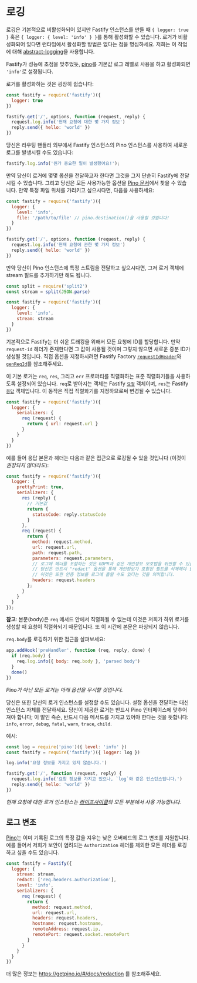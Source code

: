 # 로깅

로깅은 기본적으로 비활성화되어 있지만 Fastify 인스턴스를 만들 때 `{ logger: true }` 혹은 `{ logger: { level: 'info' } }`를 통해 활성화할 수 있습니다.
로거가 비활성화되어 있다면 런타임에서 활성화할 방법은 없다는 점을 명심하세요.
저희는 이 작업에 대해 [abstract-logging](https://www.npmjs.com/package/abstract-logging)을 사용합니다.

Fastify가 성능에 초점을 맞추었듯, [pino](https://github.com/pinojs/pino)를 기본값 로그 레벨로 사용을 하고 활성화되면 `'info'`로 설정됩니다.

로거를 활성화하는 것은 굉장히 쉽습니다:

```js
const fastify = require('fastify')({
  logger: true
})

fastify.get('/', options, function (request, reply) {
  request.log.info('현재 요청에 대한 몇 가지 정보')
  reply.send({ hello: 'world' })
})
```

당신은 라우팅 핸들러 외부에서 Fastify 인스턴스의 Pino 인스턴스를 사용하여 새로운 로그를 발생시킬 수도 있습니다:
```js
fastify.log.info('뭔가 중요한 일이 발생했어요!');
```

만약 당신이 로거에 몇몇 옵션을 전달하고자 한다면 그것을 그저 단순히 Fastify에 전달시킬 수 있습니다.
그리고 당신은 모든 사용가능한 옵션을 [Pino 문서](https://github.com/pinojs/pino/blob/master/docs/api.md#pinooptions-stream)에서 찾을 수 있습니다.
만약 특정 파일 위치를 가리키고 싶으시다면, 다음을 사용하세요:

```js
const fastify = require('fastify')({
  logger: {
    level: 'info',
    file: '/path/to/file' // pino.destination()을 사용할 것입니다!
  }
})

fastify.get('/', options, function (request, reply) {
  request.log.info('현재 요청에 관한 몇 가지 정보')
  reply.send({ hello: 'world' })
})
```

만약 당신이 Pino 인스턴스에 특정 스트림을 전달하고 싶으시다면, 그저 로거 객체에 stream 필드를 추가하기만 해도 됩니다.

```js
const split = require('split2')
const stream = split(JSON.parse)

const fastify = require('fastify')({
  logger: {
    level: 'info',
    stream: stream
  }
})
```

<a name="logging-request-id"></a>

기본적으로 Fastify는 더 쉬운 트래킹을 위해서 모든 요청에 ID를 할당합니다.
만약 `request-id` 헤더가 존재한다면 그 값이 사용될 것이며 그렇지 않으면 새로운 증분 ID가 생성될 것입니다.
직접 옵션을 지정하시려면 Fastify Factory [`requestIdHeader`](Server.md#factory-request-id-header)와 [`genReqId`](Server.md#genreqid)를 참조해주세요.

이 기본 로거는 `req`, `res`, 그리고 `err` 프로퍼티를 직렬화하는 표준 직렬화기들을 사용하도록 설정되어 있습니다.
`req`로 받아지는 객체는 Fastify [`요청`](Request.md) 객체이며, `res`는 Fastify [`응답`](Reply.md) 객체입니다.
이 동작은 직접 직렬화기를 지정하므로써 변경될 수 있습니다.
```js
const fastify = require('fastify')({
  logger: {
    serializers: {
      req (request) {
        return { url: request.url }
      }
    }
  }
})
```
예를 들어 응답 본문과 헤더는 다음과 같은 접근으로 로깅될 수 있을 것입니다 (이것이 *권장되지 않더라도*):

```js
const fastify = require('fastify')({
  logger: {
    prettyPrint: true,
    serializers: {
      res (reply) {
        // 기본값
        return {
          statusCode: reply.statusCode
        }
      },
      req (request) {
        return {
          method: request.method,
          url: request.url,
          path: request.path,
          parameters: request.parameters,
          // 로그에 헤더를 포함하는 것은 GDPR과 같은 개인정보 보호법을 위반할 수 있습니다.
          // 당신은 반드시 "redact" 옵션을 통해 개인정보가 포함된 필드를 삭제해야 합니다.
          // 이것은 또한 인증 정보를 로그에 흘릴 수도 있다는 것을 의미합니다.
          headers: request.headers
        };
      }
    }
  }
});
```
**참고**: 본문(body)은 `req` 메서드 안에서 직렬화될 수 없는데 이것은 저희가 하위 로거를 생성할 때 요청이 직렬화되기 때문입니다.
또 이 시간에 본문은 파싱되지 않습니다.

`req.body`를 로깅하기 위한 접근을 살펴보세요:

```js
app.addHook('preHandler', function (req, reply, done) {
  if (req.body) {
    req.log.info({ body: req.body }, 'parsed body')
  }
  done()
})
```

*Pino가 아닌 모든 로거는 아래 옵션을 무시할 것입니다.*

당신은 또한 당신의 로거 인스턴스를 설정할 수도 있습니다.
설정 옵션을 전달하는 대신 인스턴스 자체를 전달하세요.
당신이 제공한 로거는 반드시 Pino 인터페이스에 맞추어져야 합니다; 이 말인 즉슨, 반드시 다음 메서드를 가지고 있어야 한다는 것을 뜻합니다:
`info`, `error`, `debug`, `fatal`, `warn`, `trace`, `child`.

예시:

```js
const log = require('pino')({ level: 'info' })
const fastify = require('fastify')({ logger: log })

log.info('요청 정보를 가지고 있지 않습니다.')

fastify.get('/', function (request, reply) {
  request.log.info('요청 정보를 가지고 있으나, `log`와 같은 인스턴스입니다.')
  reply.send({ hello: 'world' })
})
```

*현재 요청에 대한 로거 인스턴스는 [라이프사이클](Lifecycle.md)의 모든 부분에서 사용 가능합니다.*

## 로그 변조

[Pino](https://getpino.io)는 이미 기록된 로그의 특정 값을 지우는 낮은 오버헤드의 로그 변조를 지원합니다.
예를 들어서 저희가 보안이 염려되는 `Authorization` 헤더를 제외한 모든 헤더를 로깅하고 싶을 수도 있습니다.

```js
const fastify = Fastify({
  logger: {
    stream: stream,
    redact: ['req.headers.authorization'],
    level: 'info',
    serializers: {
      req (request) {
        return {
          method: request.method,
          url: request.url,
          headers: request.headers,
          hostname: request.hostname,
          remoteAddress: request.ip,
          remotePort: request.socket.remotePort
        }
      }
    }
  }
})
```

더 많은 정보는 https://getpino.io/#/docs/redaction 를 참조해주세요.
